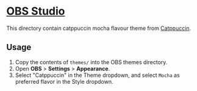 # [OBS Studio](https://github.com/obsproject/obs-studio)

This directory contain catppuccin mocha flavour theme from [Catppuccin](https://github.com/catppuccin/obs).

## Usage

1. Copy the contents of `themes/` into the OBS themes directory.
2. Open **OBS** > **Settings** > **Appearance**.
3. Select "Catppuccin" in the Theme dropdown, and select `Mocha` as preferred flavor in the Style dropdown.
